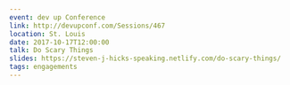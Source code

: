 ```yaml
---
event: dev up Conference
link: http://devupconf.com/Sessions/467
location: St. Louis
date: 2017-10-17T12:00:00
talk: Do Scary Things
slides: https://steven-j-hicks-speaking.netlify.com/do-scary-things/
tags: engagements
---
```

